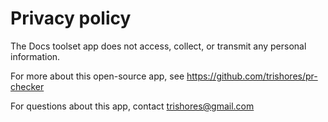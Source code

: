 # Privacy policy

The Docs toolset app does not access, collect, or transmit any personal information.

For more about this open-source app, see https://github.com/trishores/pr-checker

For questions about this app, contact trishores@gmail.com
